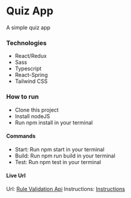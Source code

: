 # Quiz App

A simple quiz app

### Technologies

- React/Redux
- Sass
- Typescript
- React-Spring
- Tailwind CSS

### How to run

- Clone this project
- Install nodeJS
- Run npm install in your terminal

#### Commands

- Start: Run npm start in your terminal
- Build: Run npm run build in your terminal
- Test: Run npm test in your terminal

#### Live Url

Url: [Rule Validation Api](https://rulevalidationproject.herokuapp.com/)
Instructions: [Instructions](https://www.notion.so/FE-Work-Sample-9f32335bb5cd4f0eacab59bcd08ba3d6)

